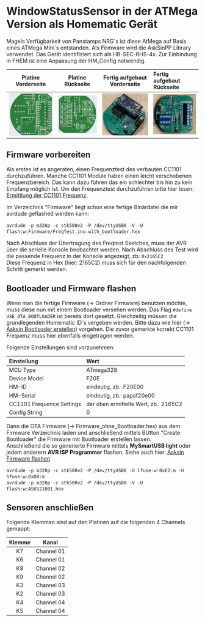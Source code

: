 # WindowStatusSensor in der ATMega Version als Homematic Gerät
Magels Verfügbarkeit von Panstamps NRG´s ist diese AtMega auf Basis eines ATMega Mini´s entstanden. Als Firmware wird die AskSinPP Library verwendet. Das Gerät identifiziert sich als HB-SEC-RHS-4x. Zur Einbindung in FHEM ist eine Anpassung der HM_Config notwendig.

Platine Vorderseite              |  Platine Rückseite             | Fertig aufgebaut Vorderseite      | Fertig aufgebaut Rückseite
:-------------------------------:|:------------------------------:|:---------------------------------:|:-----------------------------
![](CircuitFiles/front_1.3.png)  | ![](CircuitFiles/back_1.3.png) | ![](CircuitFiles/fertig_top1.jpeg) | ![](CircuitFiles/fertig_bottom1.jpeg)

## Firmware vorbereiten
Als erstes ist es angeraten, einen Frequenztest des verbauten CC1101 durchzuführen. Manche CC1101 Module haben einen leicht verschobenen Frequenzbereich. Das kann dazu führen das ein schlechter bis hin zu kein Empfang möglich ist. Um den Frequenztest durchzuführen bitte hier lesen: [Ermittlung der CC1101 Frequenz](https://asksinpp.de/Grundlagen/FAQ/Fehlerhafte_CC1101.html#ermittlung-der-cc1101-frequenz).  

Im Verzeichnis "Firmware" liegt schon eine fertige Binärdatei die mir avrdude geflashed werden kann:

    avrdude -p m328p -c stk500v2 -P /dev/ttyUSB0 -V -U flash:w:Firmware/FreqTest.ino.with_bootloader.hex

Nach Abschluss der Übertragung des Freqtest Sketches, muss der AVR über die serielle Konsole beobachtet werden. Nach Abschluss des Test wird die passende Frequenz in der Konsole angezeigt, zb: <code>0x2165C2</code>  
Diese Frequenz in Hex (hier: 2165C2) muss sich für den nachfolgenden Schritt gemerkt werden. 

## Bootloader und Firmware flashen
Wenn man die fertige Firmware (-> Ordner Firmware) benutzen möchte, muss diese nun mit einem Bootloader versehen werden. Das Flag <code>#define USE_OTA_BOOTLOADER</code> ist bereits dort gesetzt. Gleichzeitig müssen die grundlegenden Homematic ID´s vergeben werden. Bitte dazu wie hier (-> [Asksin Bootloader erstellen](https://asksinpp.de/Grundlagen/02_software.html#bootloader-erstellen)) vorgehen. Die zuvor gemerkte korrekt CC1101 Frequenz muss hier ebenfalls eingetragen werden.   

Folgende Einstellungen sind vorzunehmen:

| Einstellung | Wert     |
|:----------- |:-------- |
| MCU Type    | ATmega328|
| Device Model| F20E     |
| HM-ID       | eindeutig, zb.: F20E00 |
| HM-Serial   | eindeutig, zb.: papaf20e00 |
| CC1101 Frequence Settings | der oben ermittelte Wert, zb.: 2165C2 |
| Config String | 0 |

Dann die OTA Firmware (-> Firmware_ohne_Bootloader.hex) aus dem Firmware Verzeichnis laden und anschließend mittels BUtton "Create Bootloader" die Firmware mit Bootloader erstellen lassen.  
Anschließend die so generierte Firmware mittels **MySmartUSB light** oder jedem anderern **AVR ISP Programmer** flashen. Siehe auch hier: [Asksin Firmware flashen](https://asksinpp.de/Grundlagen/02_software.html#bootloader-flashen)

    avrdude -p m328p -c stk500v2 -P /dev/ttyUSB0 -U lfuse:w:0xE2:m -U hfuse:w:0xD0:m
    avrdude -p m328p -c stk500v2 -P /dev/ttyUSB0 -V -U flash:w:ASKS21001.hex

## Sensoren anschließen
Folgende Klemmen sind auf den Platinen auf die folgenden 4 Channels gemappt:  

| Klemme | Kanal |
|:------:|:-----:|
| K7 | Channel 01|
| K6 | Channel 01|
| K8 | Channel 02|
| K9 | Channel 02|
| K3 | Channel 03|
| K2 | Channel 03|
| K4 | Channel 04|
| K5 | Channel 04|